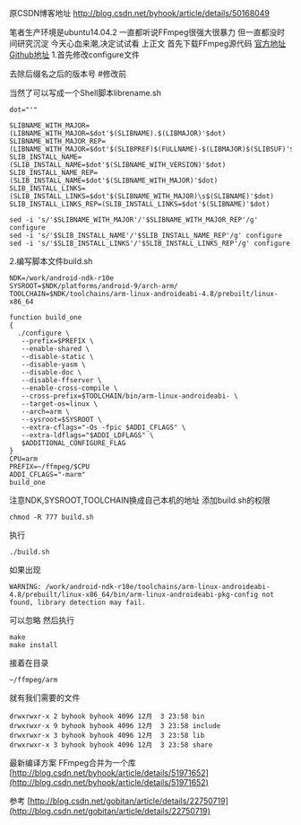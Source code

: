 原CSDN博客地址
http://blog.csdn.net/byhook/article/details/50168049

笔者生产环境是ubuntu14.04.2
一直都听说FFmpeg很强大很暴力
但一直都没时间研究沉淀
今天心血来潮,决定试试看
上正文
首先下载FFmpeg源代码
[官方地址](http://www.ffmpeg.org/releases/ffmpeg-2.8.3.tar.gz)
[Github地址](https://github.com/FFmpeg/FFmpeg.git)
1.首先修改configure文件

去除后缀名之后的版本号
#修改前

当然了可以写成一个Shell脚本librename.sh
```
dot="'"

SLIBNAME_WITH_MAJOR=(LIBNAME_WITH_MAJOR=$dot'$(SLIBNAME).$(LIBMAJOR)'$dot)
SLIBNAME_WITH_MAJOR_REP=(LIBNAME_WITH_MAJOR=$dot'$(SLIBPREF)$(FULLNAME)-$(LIBMAJOR)$(SLIBSUF)'$dot)
SLIB_INSTALL_NAME=(SLIB_INSTALL_NAME=$dot'$(SLIBNAME_WITH_VERSION)'$dot)
SLIB_INSTALL_NAME_REP=(SLIB_INSTALL_NAME=$dot'$(SLIBNAME_WITH_MAJOR)'$dot)
SLIB_INSTALL_LINKS=(SLIB_INSTALL_LINKS=$dot'$(SLIBNAME_WITH_MAJOR)\s$(SLIBNAME)'$dot)
SLIB_INSTALL_LINKS_REP=(SLIB_INSTALL_LINKS=$dot'$(SLIBNAME)'$dot)

sed -i 's/'$SLIBNAME_WITH_MAJOR'/'$SLIBNAME_WITH_MAJOR_REP'/g' configure
sed -i 's/'$SLIB_INSTALL_NAME'/'$SLIB_INSTALL_NAME_REP'/g' configure
sed -i 's/'$SLIB_INSTALL_LINKS'/'$SLIB_INSTALL_LINKS_REP'/g' configure
```
2.编写脚本文件build.sh
```
NDK=/work/android-ndk-r10e
SYSROOT=$NDK/platforms/android-9/arch-arm/  
TOOLCHAIN=$NDK/toolchains/arm-linux-androideabi-4.8/prebuilt/linux-x86_64  
  
function build_one  
{  
  ./configure \
   --prefix=$PREFIX \
   --enable-shared \
   --disable-static \
   --disable-yasm \
   --disable-doc \
   --disable-ffserver \
   --enable-cross-compile \
   --cross-prefix=$TOOLCHAIN/bin/arm-linux-androideabi- \
   --target-os=linux \
   --arch=arm \
   --sysroot=$SYSROOT \
   --extra-cflags="-Os -fpic $ADDI_CFLAGS" \
   --extra-ldflags="$ADDI_LDFLAGS" \
   $ADDITIONAL_CONFIGURE_FLAG
}  
CPU=arm  
PREFIX=~/ffmpeg/$CPU  
ADDI_CFLAGS="-marm"  
build_one  
```

注意NDK,SYSROOT,TOOLCHAIN换成自己本机的地址
添加build.sh的权限
```
chmod -R 777 build.sh
```
执行
```
./build.sh
```
如果出现
```
WARNING: /work/android-ndk-r10e/toolchains/arm-linux-androideabi-4.8/prebuilt/linux-x86_64/bin/arm-linux-androideabi-pkg-config not found, library detection may fail.
```
可以忽略
然后执行
```
make
make install
```
接着在目录
```
~/ffmpeg/arm
```
就有我们需要的文件
```
drwxrwxr-x 2 byhook byhook 4096 12月  3 23:58 bin
drwxrwxr-x 9 byhook byhook 4096 12月  3 23:58 include
drwxrwxr-x 3 byhook byhook 4096 12月  3 23:58 lib
drwxrwxr-x 3 byhook byhook 4096 12月  3 23:58 share
```

最新编译方案
FFmpeg合并为一个库
[http://blog.csdn.net/byhook/article/details/51971652](http://blog.csdn.net/byhook/article/details/51971652)

参考
[http://blog.csdn.net/gobitan/article/details/22750719](http://blog.csdn.net/gobitan/article/details/22750719)

